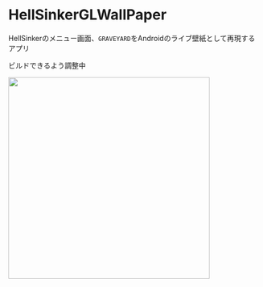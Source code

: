 # HellSinkerGLWallPaper

HellSinkerのメニュー画面、`GRAVEYARD`をAndroidのライブ壁紙として再現するアプリ

ビルドできるよう調整中

<img src="https://github.com/user-attachments/assets/a2536000-f7a7-4d73-8546-3a39020799c2" width="400">
